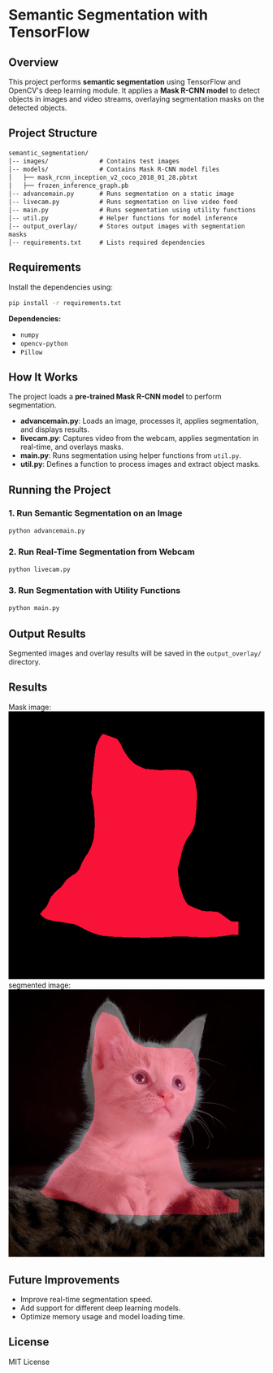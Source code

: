 # Semantic Segmentation with TensorFlow

## Overview
This project performs **semantic segmentation** using TensorFlow and OpenCV's deep learning module. It applies a **Mask R-CNN model** to detect objects in images and video streams, overlaying segmentation masks on the detected objects.

## Project Structure
```
semantic_segmentation/
│-- images/              # Contains test images
│-- models/              # Contains Mask R-CNN model files
│   ├── mask_rcnn_inception_v2_coco_2018_01_28.pbtxt
│   ├── frozen_inference_graph.pb
│-- advancemain.py       # Runs segmentation on a static image
│-- livecam.py           # Runs segmentation on live video feed
│-- main.py              # Runs segmentation using utility functions
│-- util.py              # Helper functions for model inference
│-- output_overlay/      # Stores output images with segmentation masks
│-- requirements.txt     # Lists required dependencies
```

## Requirements
Install the dependencies using:
```bash
pip install -r requirements.txt
```
**Dependencies:**
- `numpy`
- `opencv-python`
- `Pillow`

## How It Works
The project loads a **pre-trained Mask R-CNN model** to perform segmentation.
- **advancemain.py**: Loads an image, processes it, applies segmentation, and displays results.
- **livecam.py**: Captures video from the webcam, applies segmentation in real-time, and overlays masks.
- **main.py**: Runs segmentation using helper functions from `util.py`.
- **util.py**: Defines a function to process images and extract object masks.

## Running the Project

### 1. Run Semantic Segmentation on an Image
```bash
python advancemain.py
```
### 2. Run Real-Time Segmentation from Webcam
```bash
python livecam.py
```
### 3. Run Segmentation with Utility Functions
```bash
python main.py
```

## Output Results
Segmented images and overlay results will be saved in the `output_overlay/` directory.

## Results
<!-- original image: ![original image](images/1.jpg) -->
Mask image: ![mask image](output_mask.png)
segmented image: ![segmented image](output_overlay.png)

## Future Improvements
- Improve real-time segmentation speed.
- Add support for different deep learning models.
- Optimize memory usage and model loading time.

## License
MIT License